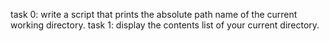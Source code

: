 task 0:  write a script that prints the absolute path name of the current working directory.
task 1: display the contents list of your current directory.
